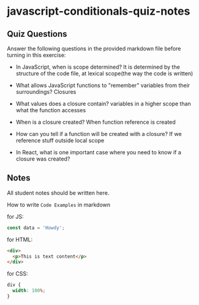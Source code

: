 # javascript-conditionals-quiz-notes

## Quiz Questions

Answer the following questions in the provided markdown file before turning in this exercise:

- In JavaScript, when is scope determined?
  It is determined by the structure of the code file, at lexical scope(the way the code is written)

- What allows JavaScript functions to "remember" variables from their surroundings?
  Closures

- What values does a closure contain?
  variables in a higher scope than what the function accesses

- When is a closure created?
  When function reference is created

- How can you tell if a function will be created with a closure?
  If we reference stuff outside local scope

- In React, what is one important case where you need to know if a closure was created?

## Notes

All student notes should be written here.

How to write `Code Examples` in markdown

for JS:

```javascript
const data = 'Howdy';
```

for HTML:

```html
<div>
  <p>This is text content</p>
</div>
```

for CSS:

```css
div {
  width: 100%;
}
```
